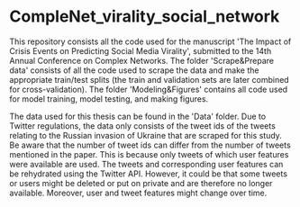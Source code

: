 # CompleNet_virality_social_network 
This repository consists all the code used for the manuscript 'The Impact of Crisis Events on Predicting Social Media Virality', submitted to the 14th Annual Conference on Complex Networks. The folder 'Scrape&Prepare data' consists of all the code used to scrape the data and make the appropriate train/test splits (the train and validation sets are later combined for cross-validation). The folder 'Modeling&Figures' contains all code used for model training, model testing, and making figures.

The data used for this thesis can be found in the 'Data' folder. Due to Twitter regulations, the data only consists of the tweet ids of the tweets relating to the Russian invasion of Ukraine that are scraped for this study. Be aware that the number of tweet ids can differ from the number of tweets mentioned in the paper. This is because only tweets of which user features were available are used. The tweets and corresponding user features can be rehydrated using the Twitter API. However, it could be that some tweets or users might be deleted or put on private and are therefore no longer available. Moreover, user and tweet features might change over time.
